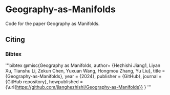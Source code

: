 # Geography-as-Manifolds
Code for the paper Geography as Manifolds.
## Citing

### Bibtex

'''bibtex
@misc{Geography as Manifolds,
  author= {Hezhishi Jiang1, Liyan Xu, Tianshu Li, Zekun Chen, Yuxuan Wang, Hongmou Zhang, Yu Liu},
  title = {Geography-as-Manifolds},
  year = {2024},
  publisher = {GitHub},
  journal = {GitHub repository},
  howpublished = {\url{https://github.com/jianghezhishi/Geography-as-Manifolds}}
}
'''
